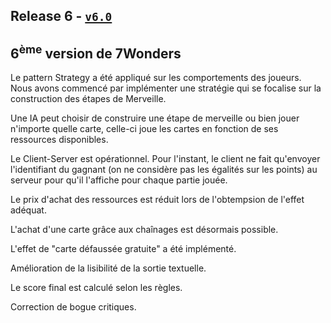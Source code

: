 ## Release 6 - [`v6.0`](https://github.com/uca-m1informatique-softeng/M1-S1-7W-lamac/tree/v6.0)

## 6<sup>ème</sup> version de 7Wonders

Le pattern Strategy a été appliqué sur les comportements des joueurs.
<br>
Nous avons commencé par implémenter une stratégie qui se focalise sur la construction des étapes de Merveille.

Une IA peut choisir de construire une étape de merveille ou bien jouer n'importe quelle carte, celle-ci joue les cartes 
en fonction de ses ressources disponibles.

Le Client-Server est opérationnel. Pour l'instant, le client ne fait qu'envoyer l'identifiant du gagnant
(on ne considère pas les égalités sur les points) au serveur pour qu'il l'affiche pour chaque partie jouée.

Le prix d'achat des ressources est réduit lors de l'obtempsion de l'effet adéquat.

L'achat d'une carte grâce aux chaînages est désormais possible.

L'effet de "carte défaussée gratuite" a été implémenté. 

Amélioration de la lisibilité de la sortie textuelle.

Le score final est calculé selon les règles.

Correction de bogue critiques.